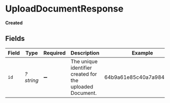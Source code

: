 # UploadDocumentResponse

**Created**


## Fields

| Field                                                    | Type                                                     | Required                                                 | Description                                              | Example                                                  |
| -------------------------------------------------------- | -------------------------------------------------------- | -------------------------------------------------------- | -------------------------------------------------------- | -------------------------------------------------------- |
| `id`                                                     | *?string*                                                | :heavy_minus_sign:                                       | The unique identifier created for the uploaded Document. | 64b9a61e85c40a7a9847b1d4                                 |